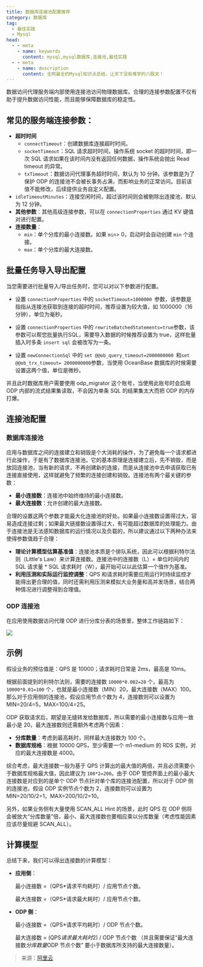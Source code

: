 ```yaml
---
title: 数据库连接池配置推荐
category: 数据库
tag:
  - 最佳实践
  - Mysql
head:
  - - meta
    - name: keywords
      content: mysql,mysql数据库,连接池,最佳实践
  - - meta
    - name: description
      content: 全网最全的Mysql知识点总结，让天下没有难学的八股文！
---
```






数据访问代理服务端内部使用连接池访问物理数据库。合理的连接参数配置不仅有助于提升数据访问性能，而且能够保障数据库的稳定性。

## 常见的服务端连接参数：

- **超时时间**
  - `connectTimeout`：创建数据库连接超时时间。
  - `socketTimeout`：SQL 请求超时时间，操作系统 socket 的超时时间，即一次 SQL 请求如果在该时间内没有返回任何数据，操作系统会抛出 Read timeout 的异常。
  - `txTimeout`：数据访问代理事务超时时间，默认为 10 分钟。该参数是为了保护 ODP 的连接池不会被长事务占满，而影响业务的正常访问。目前该值不能修改，后续提供业务自定义配置。
- `idleTimeoutMinutes`：连接空闲时间，超过该时间则会被剔除出连接池，默认为 12 分钟。
- **其他参数**：其他高级连接参数，可以在 `connectionProperties` 通过 KV 键值对进行配置。
- **连接数量**：
  - `min`：单个分库的最小连接数。如果 `min`> 0，启动时会自动创建 `min` 个连接。
  - `max`：单个分库的最大连接数。

## **批量任务导入导出配置**

当您需要进行批量导入/导出任务时，您可以对以下参数进行配置。

- 设置 `connectionProperties` 中的 `socketTimeout=1000000 `参数，该参数是指指从连接池获取到连接的超时时间，推荐设置为较大值，如 1000000（16 分钟），单位为毫秒。

- 设置 `connectionProperties` 中的 `rewriteBatchedStatements=true`参数，该参数可以帮您批量执行SQL，需要导入数据的时候推荐设置为 true，这样批量插入时多条 `insert sql` 会被改写为一条。
- 设置 `newConnectionSql` 中的 `set @@ob_query_timeout=2000000000 `和` set @@ob_trx_timeout= 2000000000 `参数，当使用 OceanBase 数据库的时候需要设置这两个值，单位是微秒。

并且此时数据库用户需要使用 odp_migrator 这个账号，当使用此账号时会启用 ODP 内部的流式结果集读取，不会因为单条 SQL 的结果集太大而把 ODP 的内存打爆。

## **连接池配置**

### **数据库连接池**

应用与数据库之间的连接建立和销毁是个大消耗的操作，为了避免每一个请求都进行此操作，于是有了数据库连接池。它的基本原理是连接建立后，先不销毁，而是放回连接池，当有新的请求，不再创建新的连接，而是从连接池中去申请获取已有连接直接使用，这样就避免了频繁的连接创建和销毁。连接池有两个最关键的参数：

- **最小连接数**：连接池中始终维持的最小连接数。
- **最大连接数**：允许创建的最大连接数。

合理的设置这两个参数才能最大化连接池的好处。如果最小连接数设置得过大，容易造成连接过剩；如果最大链接数设置得过大，有可能超过数据库的处理能力。由于连接池是无法感知数据库的运行情况以及负载的，所以建议通过以下两种办法来使得参数值趋于合理：

- **理论计算模型估算基准值**：连接池本质是个排队系统，因此可以根据利特尔法则（Little's Law）来计算连接数。连接池中的连接数（L）= 单位时间内的 SQL 请求量 * SQL 请求耗时（W），最开始可以以此估算一个值作为基准。
- **利用压测和实际运行监控调整**：QPS 和请求耗时需要应用运行时持续监控才能得出更合理的值，同时还需利用压测来模拟大业务量和高并发场景，结合两种情况进行调整得到合理值。

### **ODP 连接池**

在应用使用数据访问代理 ODP 进行分库分表的场景里，整体工作链路如下：

![](https://seven97-blog.oss-cn-hangzhou.aliyuncs.com/imgs/202405051205409.png)

## **示例**

假设业务的预估值是：QPS 是 10000；请求耗时日常是 2ms，最高是 10ms。

根据前面提到的利特尔法则，需要的连接数 `10000*0.002=20` 个，最高为 `10000*0.01=100` 个，也就是最小连接数（MIN）20，最大连接数（MAX）100。那么对于应用侧的连接池，假设应用节点个数为 4，连接数则可以设置为 MIN=20/4=5，MAX=100/4=25。

ODP 获取请求后，期望是无缝转发给数据库，所以需要的最小连接数与应用一致最小是 20，最大连接数则还需额外考虑两个因素：

- **分库数量**：考虑到最高耗时，同样最大连接数为 100 个。
- **数据库规格**：根据 10000 QPS，至少需要一个 m1-medium 的 RDS 实例，对应的最大连接数是 4000。

综合考虑，最大连接数一般为基于 QPS 计算出的最大值的两倍，并且必须需要小于数据库规格最大值，因此建议为 `100*2=200`。由于 ODP 管控界面上的最小最大连接数是对应到的是单个 ODP 节点针对单个库的连接池配置，所以对于 ODP 侧的连接池，假设 ODP 实例节点个数为 2，连接数则可以设置为 MIN=20/10/2=1，MAX=200/10/2=10。

另外，如果业务侧有大量使用 SCAN_ALL Hint 的场景，此时 QPS 在 ODP 侧将会被放大“分库数量”倍，最小、最大连接数也要相应乘以分库数量（考虑性能因素应该尽量规避 SCAN_ALL）。

## **计算模型**

总结下来，我们可以得出连接数的计算模型：

- **应用侧**：

  最小连接数 =（QPS*请求平均耗时）/ 应用节点个数。

  最大连接数 =（QPS*请求最大耗时）/ 应用节点个数。

- **ODP 侧**：

  最小连接数 =（QPS*请求平均耗时）/ ODP 节点个数。

  最大连接数 = (QPS*请求最大耗时*2) / ODP 节点个数 （并且需要保证“最大连接数*分库数量*ODP 节点个数” 要小于数据库所支持的最大连接数量）。


> 来源：[阿里云](https://help.aliyun.com/document_detail/181399.html)


<!-- @include: @article-footer.snippet.md -->     
